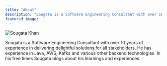 ```yaml
---
title: "About"
description: "Sougata is a Software Engineering Consultant with over 10 years of experience in delivering delightful solutions for all stakeholders. He has experience in Java, AWS, Kafka and various other backend technologies. In his free times Sougata blogs about his learnings and experiences. "
featured_image: ''
---
```

![Sougata Khan](https://secure.gravatar.com/avatar/5873fe86a98d2c1e1fd4c3f486d78fd8?size=400)

Sougata is a Software Engineering Consultant with over 10 years of experience in delivering delightful solutions for all stakeholders. He has experience in Java, AWS, Kafka and various other backend technologies. In his free times Sougata blogs about his learnings and experiences. 

